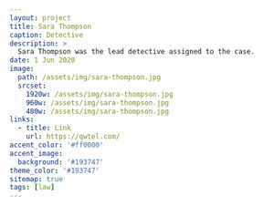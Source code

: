 ```yaml
---
layout: project
title: Sara Thompson
caption: Detective
description: >
  Sara Thompson was the lead detective assigned to the case.
date: 1 Jun 2020
image: 
  path: /assets/img/sara-thompson.jpg
  srcset: 
    1920w: /assets/img/sara-thompson.jpg
    960w: /assets/img/sara-thompson.jpg
    480w: /assets/img/sara-thompson.jpg
links:
  - title: Link
    url: https://qwtel.com/
accent_color: '#ff0000'
accent_image:
  background: '#193747'
theme_color: '#193747'
sitemap: true
tags: [law]
---
```

